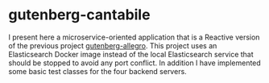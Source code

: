 # gutenberg-cantabile
I present here a microservice-oriented application that is a Reactive version of the previous project [gutenberg-allegro](https://github.com/dubersfeld/gutenberg-allegro). This project uses an Elasticsearch Docker image instead of the local Elasticsearch service that should be stopped to avoid any port conflict. In addition I have implemented some basic test classes for the four backend servers.

